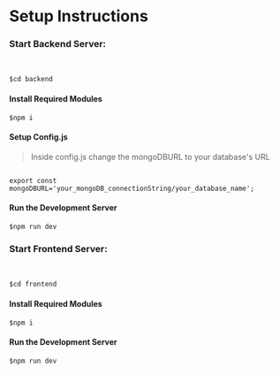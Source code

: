 # Setup Instructions

### Start Backend Server:
<br/> 

```
$cd backend
```

#### Install Required Modules
```
$npm i
```
#### Setup Config.js
> Inside config.js change the mongoDBURL to your database's URL
```

export const mongoDBURL='your_mongoDB_connectionString/your_database_name';

```
#### Run the Development Server

```
$npm run dev
```

### Start Frontend Server:
<br/> 

```
$cd frontend
```

#### Install Required Modules
```
$npm i
```
#### Run the Development Server

```
$npm run dev
```
